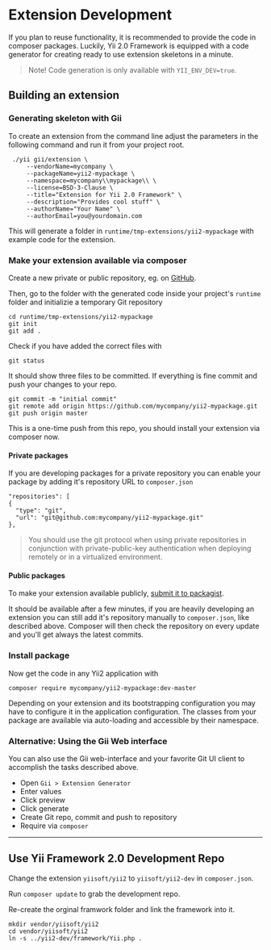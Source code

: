 Extension Development
=====================

If you plan to reuse functionality, it is recommended to provide the code in composer packages. Luckily, Yii 2.0 Framework is equipped with a code generator for creating ready to use extension skeletons in a minute.

> Note! Code generation is only available with `YII_ENV_DEV=true`.

Building an extension
---------------------

### Generating skeleton with Gii

To create an extension from the command line adjust the parameters in the following command and run it from your
project root.

```
 ./yii gii/extension \
     --vendorName=mycompany \
     --packageName=yii2-mypackage \
     --namespace=mycompany\\mypackage\\ \
     --license=BSD-3-Clause \
     --title="Extension for Yii 2.0 Framework" \
     --description="Provides cool stuff" \
     --authorName="Your Name" \
     --authorEmail=you@yourdomain.com
```

This will generate a folder in `runtime/tmp-extensions/yii2-mypackage` with example code for the extension.

### Make your extension available via composer

Create a new private or public repository, eg. on [GitHub](https://github.com/new).

Then, go to the folder with the generated code inside your project's `runtime` folder and initializie a temporary
Git repository

```
cd runtime/tmp-extensions/yii2-mypackage
git init
git add .
```

Check if you have added the correct files with

```
git status
```

It should show three files to be committed. If everything is fine commit and push your changes to your repo.

```
git commit -m "initial commit"
git remote add origin https://github.com/mycompany/yii2-mypackage.git
git push origin master
```

This is a one-time push from this repo, you should install your extension via composer now.

#### Private packages

If you are developing packages for a private repository you can enable your package by adding it's repository URL to `composer.json`

```
"repositories": [
{
  "type": "git",
  "url": "git@github.com:mycompany/yii2-mypackage.git"
},
```

> You should use the git protocol when using private repositories in conjunction with private-public-key authentication when
> deploying remotely or in a virtualized environment.

#### Public packages

To make your extension available publicly, [submit it to packagist](https://packagist.org/packages/submit).
 
It should be available after a few minutes, if you are heavily developing an extension you can still add it's repository 
manually to `composer.json`, like described above. Composer will then check the repository on every update and you'll
get always the latest commits.

### Install package

Now get the code in any Yii2 application with

```
composer require mycompany/yii2-mypackage:dev-master
```

Depending on your extension and its bootstrapping configuration you may have to configure it in the application configuration.
The classes from your package are available via auto-loading and accessible by their namespace. 

### Alternative: Using the Gii Web interface

You can also use the Gii web-interface and your favorite Git UI client to accomplish the tasks described above.

- Open `Gii > Extension Generator`
- Enter values
- Click preview
- Click generate
- Create Git repo, commit and push to repository
- Require via `composer`

---

Use Yii Framework 2.0 Development Repo
--------------------------------------

Change the extension `yiisoft/yii2` to `yiisoft/yii2-dev` in `composer.json`.

Run `composer update` to grab the development repo.

Re-create the orginal framwork folder and link the framework into it.

```
mkdir vendor/yiisoft/yii2
cd vendor/yiisoft/yii2
ln -s ../yii2-dev/framework/Yii.php .
```
